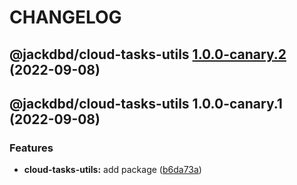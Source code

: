 # CHANGELOG

## @jackdbd/cloud-tasks-utils [1.0.0-canary.2](https://github.com/jackdbd/calderone/compare/@jackdbd/cloud-tasks-utils@1.0.0-canary.1...@jackdbd/cloud-tasks-utils@1.0.0-canary.2) (2022-09-08)

## @jackdbd/cloud-tasks-utils 1.0.0-canary.1 (2022-09-08)


### Features

* **cloud-tasks-utils:** add package ([b6da73a](https://github.com/jackdbd/calderone/commit/b6da73a8495dc24fdb88b230846974a22cbd8499))
